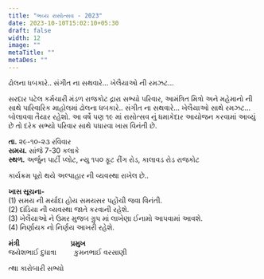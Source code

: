 ```yaml
---
title: "ભવ્ય રાસોત્સવ - 2023"
date: 2023-10-10T15:02:10+05:30
draft: false
width: 12
image: ""
metaTitle: ""
metaDes: ""
---
```

ઢોલના ધબકારે.. સંગીત ના સથવારે... ખેલૈયાઓ ની રમઝટ...    

સરદાર પટેલ કર્મચારી મંડળ રાજકોટ દ્રારા સભ્યો પરિવાર, આમંત્રિત મિત્રો અને મહેમાનો ની સાથે પારિવારિક માહોલમાં ઢોલના ધબકારે.. સંગીત ના સથવારે... ખેલૈયાઓ સાથે રમઝટ... બોલાવવા તૈયાર રહેશો. આ વર્ષે પણ ૧૯ માં રાસોત્સવ નું ધમાકેદાર આયોજન કરવામાં આવ્યું છે તો દરેક સભ્યો પરિવાર સાથે પધારવા ખાસ વિનંતી છે.  

**તા.**   ૨૯-૧૦-૨૩ રવિવાર  
**સમય.**  સાંજે 7-30 કલાકે  
**સ્થળ.**  અર્જુન પાર્ટી પ્લોટ, ન્યુ ૧૫૦ ફૂટ રીંગ રોડ, કાલાવડ રોડ રાજકોટ 

કાર્યક્રમ પૂરો થયે અલ્પાહાર ની વ્યવસ્થા રાખેલ છે..

**ખાસ સૂચના-**  
(1) સમય ની મર્યાદા હોય સમયસર પહોંચી જવા વિનંતી.  
(2) દાંડિયા ની વ્યવસ્થા જાતે કરવાની રહેશે.  
(3) ખેલૈયાઓ ને ઉમર મુજબ ગ્રુપ માં લાખેણા ઈનામો આપવામાં આવશે.  
(4) નિર્ણાયક નો નિર્ણય આખરી રહેશે.  

**મંત્રી**&nbsp;&nbsp;&nbsp;&nbsp;&nbsp;&nbsp;&nbsp;&nbsp;&nbsp;&nbsp;&nbsp;&nbsp;&nbsp;&nbsp;&nbsp;&nbsp;&nbsp;&nbsp;&nbsp;&nbsp;&nbsp;&nbsp;&nbsp;&nbsp;&nbsp;&nbsp;**પ્રમુખ**     
જયેશભાઈ દુધાત્રા&nbsp;&nbsp;&nbsp;&nbsp;&nbsp;&nbsp;&nbsp;&nbsp;&nbsp;કુમનભાઈ વરસાણી

ત્થા કારોબારી સભ્યો  
